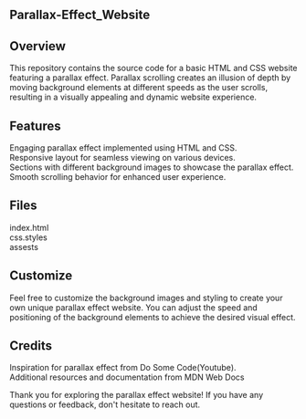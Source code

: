 Parallax-Effect_Website
------------------

Overview
---------
This repository contains the source code for a basic HTML and CSS website featuring a parallax effect. Parallax scrolling creates an illusion of depth by moving background elements at different speeds as the user scrolls, resulting in a visually appealing and dynamic website experience.


Features
----------
Engaging parallax effect implemented using HTML and CSS.<br/>
Responsive layout for seamless viewing on various devices.<br/>
Sections with different background images to showcase the parallax effect.<br/>
Smooth scrolling behavior for enhanced user experience.<br/>

Files
-----------
index.html<br/>
css.styles<br/>
assests<br/>

Customize
---------
Feel free to customize the background images and styling to create your own unique parallax effect website. You can adjust the speed and positioning of the background elements to achieve the desired visual effect.

Credits
--------
Inspiration for parallax effect from Do Some Code(Youtube).<br/>
Additional resources and documentation from MDN Web Docs<br/>

Thank you for exploring the parallax effect website! If you have any questions or feedback, don't hesitate to reach out.
